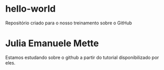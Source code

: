 # hello-world
Repositório criado para o nosso treinamento sobre o GitHub
# Julia Emanuele Mette
Estamos estudando sobre o github a partir do tutorial disponibilizado por eles.
